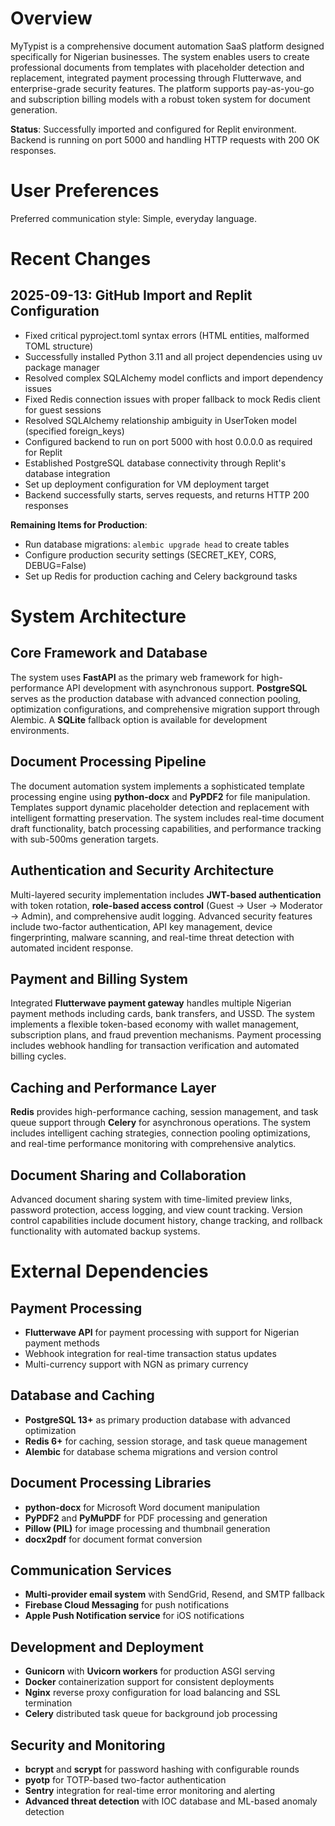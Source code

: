 # Overview

MyTypist is a comprehensive document automation SaaS platform designed specifically for Nigerian businesses. The system enables users to create professional documents from templates with placeholder detection and replacement, integrated payment processing through Flutterwave, and enterprise-grade security features. The platform supports pay-as-you-go and subscription billing models with a robust token system for document generation.

**Status**: Successfully imported and configured for Replit environment. Backend is running on port 5000 and handling HTTP requests with 200 OK responses.

# User Preferences

Preferred communication style: Simple, everyday language.

# Recent Changes

## 2025-09-13: GitHub Import and Replit Configuration
- Fixed critical pyproject.toml syntax errors (HTML entities, malformed TOML structure)
- Successfully installed Python 3.11 and all project dependencies using uv package manager
- Resolved complex SQLAlchemy model conflicts and import dependency issues
- Fixed Redis connection issues with proper fallback to mock Redis client for guest sessions
- Resolved SQLAlchemy relationship ambiguity in UserToken model (specified foreign_keys)
- Configured backend to run on port 5000 with host 0.0.0.0 as required for Replit
- Established PostgreSQL database connectivity through Replit's database integration
- Set up deployment configuration for VM deployment target
- Backend successfully starts, serves requests, and returns HTTP 200 responses

**Remaining Items for Production**:
- Run database migrations: `alembic upgrade head` to create tables
- Configure production security settings (SECRET_KEY, CORS, DEBUG=False)
- Set up Redis for production caching and Celery background tasks

# System Architecture

## Core Framework and Database
The system uses **FastAPI** as the primary web framework for high-performance API development with asynchronous support. **PostgreSQL** serves as the production database with advanced connection pooling, optimization configurations, and comprehensive migration support through Alembic. A **SQLite** fallback option is available for development environments.

## Document Processing Pipeline
The document automation system implements a sophisticated template processing engine using **python-docx** and **PyPDF2** for file manipulation. Templates support dynamic placeholder detection and replacement with intelligent formatting preservation. The system includes real-time document draft functionality, batch processing capabilities, and performance tracking with sub-500ms generation targets.

## Authentication and Security Architecture
Multi-layered security implementation includes **JWT-based authentication** with token rotation, **role-based access control** (Guest → User → Moderator → Admin), and comprehensive audit logging. Advanced security features include two-factor authentication, API key management, device fingerprinting, malware scanning, and real-time threat detection with automated incident response.

## Payment and Billing System
Integrated **Flutterwave payment gateway** handles multiple Nigerian payment methods including cards, bank transfers, and USSD. The system implements a flexible token-based economy with wallet management, subscription plans, and fraud prevention mechanisms. Payment processing includes webhook handling for transaction verification and automated billing cycles.

## Caching and Performance Layer
**Redis** provides high-performance caching, session management, and task queue support through **Celery** for asynchronous operations. The system includes intelligent caching strategies, connection pooling optimizations, and real-time performance monitoring with comprehensive analytics.

## Document Sharing and Collaboration
Advanced document sharing system with time-limited preview links, password protection, access logging, and view count tracking. Version control capabilities include document history, change tracking, and rollback functionality with automated backup systems.

# External Dependencies

## Payment Processing
- **Flutterwave API** for payment processing with support for Nigerian payment methods
- Webhook integration for real-time transaction status updates
- Multi-currency support with NGN as primary currency

## Database and Caching
- **PostgreSQL 13+** as primary production database with advanced optimization
- **Redis 6+** for caching, session storage, and task queue management
- **Alembic** for database schema migrations and version control

## Document Processing Libraries
- **python-docx** for Microsoft Word document manipulation
- **PyPDF2** and **PyMuPDF** for PDF processing and generation
- **Pillow (PIL)** for image processing and thumbnail generation
- **docx2pdf** for document format conversion

## Communication Services
- **Multi-provider email system** with SendGrid, Resend, and SMTP fallback
- **Firebase Cloud Messaging** for push notifications
- **Apple Push Notification service** for iOS notifications

## Development and Deployment
- **Gunicorn** with **Uvicorn workers** for production ASGI serving
- **Docker** containerization support for consistent deployments
- **Nginx** reverse proxy configuration for load balancing and SSL termination
- **Celery** distributed task queue for background job processing

## Security and Monitoring
- **bcrypt** and **scrypt** for password hashing with configurable rounds
- **pyotp** for TOTP-based two-factor authentication
- **Sentry** integration for real-time error monitoring and alerting
- **Advanced threat detection** with IOC database and ML-based anomaly detection